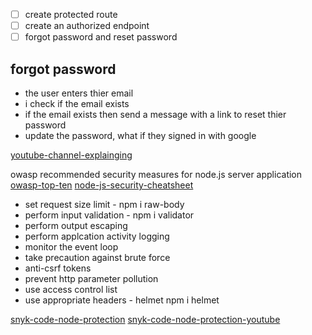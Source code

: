 - [ ] create protected route
- [ ] create an authorized endpoint 
- [ ] forgot password and reset password

## forgot password
- the user enters thier email
- i check if the email exists
- if the email exists then send a message with a link to reset thier password
- update the password, what if they signed in with google 

[youtube-channel-explainging](https://www.youtube.com/watch?v=QaI7abh4n-8&pp=ygUcbm9kZSBqcyBwcm90ZWN0aW9uIG1lY2hhbmlzbQ==)

owasp recommended security measures for node.js server application
[owasp-top-ten](https://owasp.org/www-project-top-ten/)
[node-js-security-cheatsheet](https://cheatsheetseries.owasp.org/cheatsheets/Nodejs_Security_Cheat_Sheet.html)
- set request size limit - npm i raw-body
- perform input validation - npm i validator
- perform output escaping
- perform applcation activity logging
- monitor the event loop
- take precaution against brute force
- anti-csrf tokens
- prevent http parameter pollution
- use access control list
- use appropriate headers - helmet npm i helmet

[snyk-code-node-protection](https://github.com/davieoba/snyk-goof)
[snyk-code-node-protection-youtube](https://www.youtube.com/watch?v=QSMbk2nLTBk)